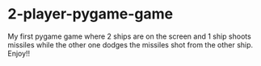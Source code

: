 # 2-player-pygame-game

My first pygame game where 2 ships are on the screen and 1 ship shoots missiles while the other one dodges the missiles shot from the other ship. Enjoy!!
